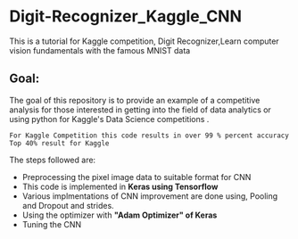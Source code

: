# Digit-Recognizer_Kaggle_CNN
This is a tutorial for Kaggle competition, Digit Recognizer,Learn computer vision fundamentals with the famous MNIST data

## Goal:
The goal of this repository is to provide an example of a competitive analysis for those interested in getting into the field of data analytics or using python for Kaggle's Data Science competitions .

```
For Kaggle Competition this code results in over 99 % percent accuracy
Top 40% result for Kaggle
```


The steps followed are:

* Preprocessing the pixel image data to suitable format for CNN
* This code is implemented in **Keras using Tensorflow**
* Various implmentations of CNN improvement are done using, Pooling and Dropout and strides.
* Using the optimizer with **"Adam Optimizer" of Keras** 
* Tuning the CNN
